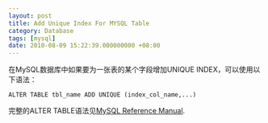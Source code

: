 ```yaml
---
layout: post
title: Add Unique Index For MYSQL Table
category: Database
tags: [mysql]
date: 2010-08-09 15:22:39.000000000 +08:00
---
```

在MySQL数据库中如果要为一张表的某个字段增加UNIQUE INDEX，可以使用以下语法：

    ALTER TABLE tbl_name ADD UNIQUE (index_col_name,...)

完整的ALTER TABLE语法见[MySQL Reference Manual](http://dev.mysql.com/doc/refman/5.1/en/alter-table.html).
